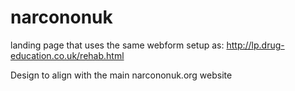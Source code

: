 # narcononuk
landing page that uses the same webform setup as: http://lp.drug-education.co.uk/rehab.html

Design to align with the main narcononuk.org website
